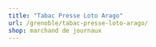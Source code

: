 ```yaml
---
title: "Tabac Presse Loto Arago"
url: /grenoble/tabac-presse-loto-arago/
shop: marchand de journaux
---
```

